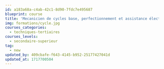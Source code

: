 ```yaml
---
id: a183a68a-c4ab-42c1-8d90-7fdc7e495687
blueprint: course
title: 'Mecanicien de cycles base, perfectionnement et assistance électrique'
img: formations/cycle.jpg
courses_categories:
  - techniques-tertiaires
courses_levels:
  - secondaire-superieur
tag:
  - new
updated_by: 409cbafe-f643-4145-b952-25177427041d
updated_at: 1717700504
---
```

